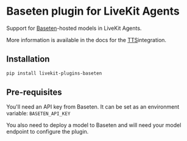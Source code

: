 # Baseten plugin for LiveKit Agents

Support for [Baseten](https://baseten.co/)-hosted models in LiveKit Agents.

More information is available in the docs for the [TTS](https://docs.livekit.io/agents/integrations/tts/baseten/)integration.

## Installation

```bash
pip install livekit-plugins-baseten
```

## Pre-requisites

You'll need an API key from Baseten. It can be set as an environment variable: `BASETEN_API_KEY`

You also need to deploy a model to Baseten and will need your model endpoint to configure the plugin.